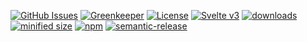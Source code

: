 [![GitHub Issues](https://img.shields.io/github/issues/arlac77/konsum-frontend-svelte.svg?style=flat-square)](https://github.com/arlac77/konsum-frontend-svelte/issues)
[![Greenkeeper](https://badges.greenkeeper.io/arlac77/konsum-frontend-svelte.svg)](https://greenkeeper.io/)
[![License](https://img.shields.io/badge/License-BSD%203--Clause-blue.svg)](https://opensource.org/licenses/BSD-3-Clause)
[![Svelte v3](https://img.shields.io/badge/svelte-v3-orange.svg)](https://svelte.dev)
[![downloads](http://img.shields.io/npm/dm/konsum-frontend-svelte.svg?style=flat-square)](https://npmjs.org/package/konsum-frontend-svelte)
[![minified size](https://badgen.net/bundlephobia/min/konsum-frontend-svelte)](https://bundlephobia.com/result?p=konsum-frontend-svelte)
[![npm](https://img.shields.io/npm/v/konsum-frontend-svelte.svg)](https://www.npmjs.com/package/konsum-frontend-svelte)
[![semantic-release](https://img.shields.io/badge/%20%20%F0%9F%93%A6%F0%9F%9A%80-semantic--release-e10079.svg)](https://github.com/arlac77/konsum-frontend-svelte)
